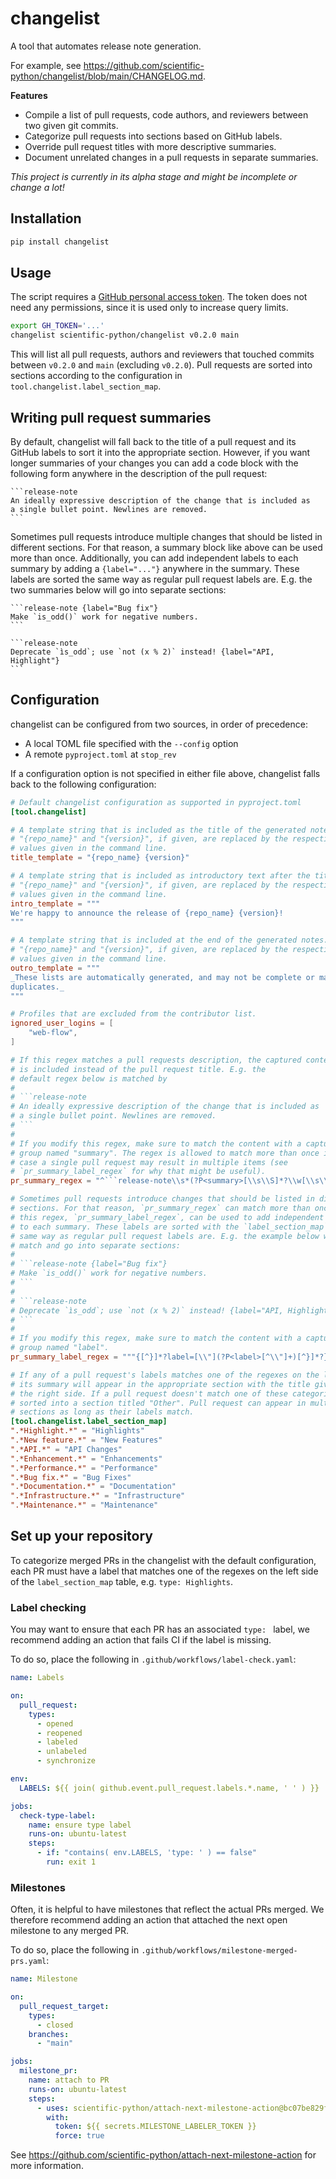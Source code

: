 # changelist

A tool that automates release note generation.

For example, see
https://github.com/scientific-python/changelist/blob/main/CHANGELOG.md.

**Features**

- Compile a list of pull requests, code authors, and reviewers between
  two given git commits.
- Categorize pull requests into sections based on GitHub labels.
- Override pull request titles with more descriptive summaries.
- Document unrelated changes in a pull requests in separate summaries.

_This project is currently in its alpha stage and might be incomplete or change a lot!_

## Installation

```sh
pip install changelist
```

## Usage

The script requires a [GitHub personal access
token](https://docs.github.com/en/authentication/keeping-your-account-and-data-secure/managing-your-personal-access-tokens).
The token does not need any permissions, since it is used only to
increase query limits.

```sh
export GH_TOKEN='...'
changelist scientific-python/changelist v0.2.0 main
```

This will list all pull requests, authors and reviewers that touched commits
between `v0.2.0` and `main` (excluding `v0.2.0`).
Pull requests are sorted into sections according to the configuration in
`tool.changelist.label_section_map`.

## Writing pull request summaries

By default, changelist will fall back to the title of a pull request and its
GitHub labels to sort it into the appropriate section. However, if you want
longer summaries of your changes you can add a code block with the following
form anywhere in the description of the pull request:

    ```release-note
    An ideally expressive description of the change that is included as
    a single bullet point. Newlines are removed.
    ```

Sometimes pull requests introduce multiple changes that should be listed in different
sections. For that reason, a summary block like above can be used more than
once. Additionally, you can add independent labels to each summary by adding a
`{label="..."}` anywhere in the summary. These labels are sorted the same way
as regular pull request labels are. E.g. the two summaries below will go into
separate sections:

    ```release-note {label="Bug fix"}
    Make `is_odd()` work for negative numbers.
    ```

    ```release-note
    Deprecate `ìs_odd`; use `not (x % 2)` instead! {label="API, Highlight"}
    ```

## Configuration

changelist can be configured from two sources, in order of precedence:

- A local TOML file specified with the `--config` option
- A remote `pyproject.toml` at `stop_rev`

If a configuration option is not specified in either file above, changelist
falls back to the following configuration:

<!--- Changes to the following block are overridden by a pre-commit hook! --->
<!--- begin default_config.toml --->

````toml
# Default changelist configuration as supported in pyproject.toml
[tool.changelist]

# A template string that is included as the title of the generated notes.
# "{repo_name}" and "{version}", if given, are replaced by the respective
# values given in the command line.
title_template = "{repo_name} {version}"

# A template string that is included as introductory text after the title.
# "{repo_name}" and "{version}", if given, are replaced by the respective
# values given in the command line.
intro_template = """
We're happy to announce the release of {repo_name} {version}!
"""

# A template string that is included at the end of the generated notes.
# "{repo_name}" and "{version}", if given, are replaced by the respective
# values given in the command line.
outro_template = """
_These lists are automatically generated, and may not be complete or may contain
duplicates._
"""

# Profiles that are excluded from the contributor list.
ignored_user_logins = [
    "web-flow",
]

# If this regex matches a pull requests description, the captured content
# is included instead of the pull request title. E.g. the
# default regex below is matched by
#
# ```release-note
# An ideally expressive description of the change that is included as
# a single bullet point. Newlines are removed.
# ```
#
# If you modify this regex, make sure to match the content with a capture
# group named "summary". The regex is allowed to match more than once in which
# case a single pull request may result in multiple items (see
# `pr_summary_label_regex` for why that might be useful).
pr_summary_regex = "^```release-note\\s*(?P<summary>[\\s\\S]*?\\w[\\s\\S]*?)\\s*^```"

# Sometimes pull requests introduce changes that should be listed in different
# sections. For that reason, `pr_summary_regex` can match more than once and
# this regex, `pr_summary_label_regex`, can be used to add independent labels
# to each summary. These labels are sorted with the `label_section_map` the
# same way as regular pull request labels are. E.g. the example below will both
# match and go into separate sections:
#
# ```release-note {label="Bug fix"}
# Make `is_odd()` work for negative numbers.
# ```
#
# ```release-note
# Deprecate `ìs_odd`; use `not (x % 2)` instead! {label="API, Highlight"}
# ```
#
# If you modify this regex, make sure to match the content with a capture
# group named "label".
pr_summary_label_regex = """{[^}]*?label=[\\"](?P<label>[^\\"]+)[^}]*?}"""

# If any of a pull request's labels matches one of the regexes on the left side
# its summary will appear in the appropriate section with the title given on
# the right side. If a pull request doesn't match one of these categories it is
# sorted into a section titled "Other". Pull request can appear in multiple
# sections as long as their labels match.
[tool.changelist.label_section_map]
".*Highlight.*" = "Highlights"
".*New feature.*" = "New Features"
".*API.*" = "API Changes"
".*Enhancement.*" = "Enhancements"
".*Performance.*" = "Performance"
".*Bug fix.*" = "Bug Fixes"
".*Documentation.*" = "Documentation"
".*Infrastructure.*" = "Infrastructure"
".*Maintenance.*" = "Maintenance"
````

<!--- end default_config.toml --->

## Set up your repository

To categorize merged PRs in the changelist with the default configuration, each
PR must have a label that matches one of the regexes on the left side of the
`label_section_map` table, e.g. `type: Highlights`.

### Label checking

You may want to ensure that each PR has an associated `type: ` label,
we recommend adding an action that fails CI if the label is missing.

To do so, place the following in `.github/workflows/label-check.yaml`:

<!--- Changes to the following block are overridden by a pre-commit hook! --->
<!--- begin label-check.yaml --->

```yaml
name: Labels

on:
  pull_request:
    types:
      - opened
      - reopened
      - labeled
      - unlabeled
      - synchronize

env:
  LABELS: ${{ join( github.event.pull_request.labels.*.name, ' ' ) }}

jobs:
  check-type-label:
    name: ensure type label
    runs-on: ubuntu-latest
    steps:
      - if: "contains( env.LABELS, 'type: ' ) == false"
        run: exit 1
```

<!--- end label-check.yaml --->

### Milestones

Often, it is helpful to have milestones that reflect the actual PRs
merged. We therefore recommend adding an action that attached the
next open milestone to any merged PR.

To do so, place the following in `.github/workflows/milestone-merged-prs.yaml`:

<!--- Changes to the following block are overridden by a pre-commit hook! --->
<!--- begin milestone-merged-prs.yaml --->

```yaml
name: Milestone

on:
  pull_request_target:
    types:
      - closed
    branches:
      - "main"

jobs:
  milestone_pr:
    name: attach to PR
    runs-on: ubuntu-latest
    steps:
      - uses: scientific-python/attach-next-milestone-action@bc07be829f693829263e57d5e8489f4e57d3d420
        with:
          token: ${{ secrets.MILESTONE_LABELER_TOKEN }}
          force: true
```

<!--- end milestone-merged-prs.yaml --->

See https://github.com/scientific-python/attach-next-milestone-action for more information.
